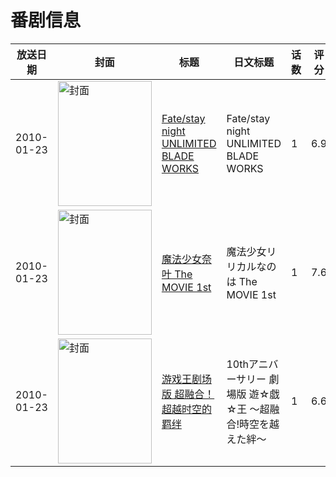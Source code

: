 # 番剧信息

|放送日期|封面|标题|日文标题|话数|评分|评分人数|
|---|---|---|---|---|---|---|
|2010-01-23|<img src="https://lain.bgm.tv/pic/cover/c/96/6b/3484_Jha1e.jpg" alt="封面" style="width:150px;height:200px;object-fit:cover;">|[Fate/stay night UNLIMITED BLADE WORKS](https://bangumi.tv/subject/3484)|Fate/stay night UNLIMITED BLADE WORKS|1|6.9|5469人评分|
|2010-01-23|<img src="https://lain.bgm.tv/pic/cover/c/df/eb/3485_YG3XR.jpg" alt="封面" style="width:150px;height:200px;object-fit:cover;">|[魔法少女奈叶 The MOVIE 1st](https://bangumi.tv/subject/3485)|魔法少女リリカルなのは The MOVIE 1st|1|7.6|1670人评分|
|2010-01-23|<img src="https://lain.bgm.tv/pic/cover/c/41/f3/23303_Q5qoy.jpg" alt="封面" style="width:150px;height:200px;object-fit:cover;">|[游戏王剧场版 超融合！超越时空的羁绊](https://bangumi.tv/subject/23303)|10thアニバーサリー 劇場版 遊☆戯☆王 〜超融合!時空を越えた絆〜|1|6.6|1146人评分|
